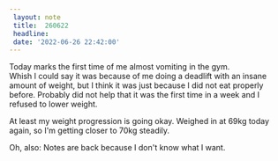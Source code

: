 ```yaml
---
 layout: note
 title:  260622
 headline:
 date: '2022-06-26 22:42:00'
---
```


Today marks the first time of me almost vomiting in the gym.  
Whish I could say it was because of me doing a deadlift with an insane amount of weight, but I think it was just because
I did not eat properly before. Probably did not help that it was the first time in a week and I refused to lower weight.

At least my weight progression is going okay. Weighed in at 69kg today again, so I'm getting closer to 70kg steadily.

Oh, also: Notes are back because I don't know what I want.
